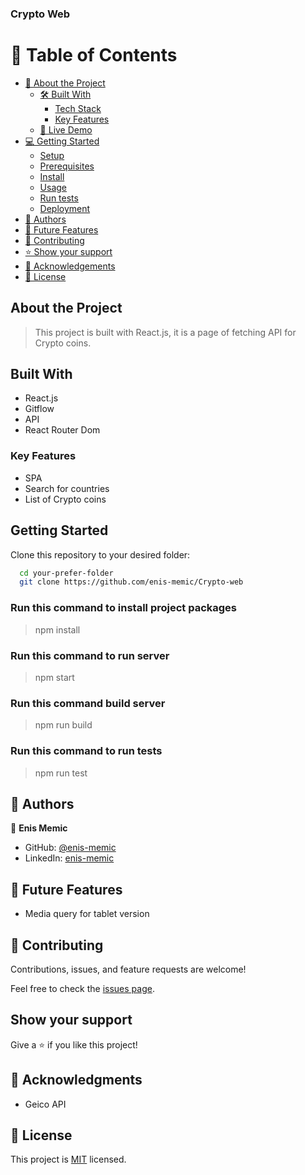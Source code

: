 ### Crypto Web

# 📗 Table of Contents

- [📖 About the Project](#about-project)
  - [🛠 Built With](#built-with)
    - [Tech Stack](#tech-stack)
    - [Key Features](#key-features)
  - [🚀 Live Demo](#live-demo)
- [💻 Getting Started](#getting-started)
  - [Setup](#setup)
  - [Prerequisites](#prerequisites)
  - [Install](#install)
  - [Usage](#usage)
  - [Run tests](#run-tests)
  - [Deployment](#triangular_flag_on_post-deployment)
- [👥 Authors](#authors)
- [🔭 Future Features](#future-features)
- [🤝 Contributing](#contributing)
- [⭐️ Show your support](#support)
- [🙏 Acknowledgements](#acknowledgements)
- [📝 License](#license)

## About the Project

> This project is built with React.js, it is a page of fetching API for Crypto coins.

## Built With

- React.js
- Gitflow
- API
- React Router Dom

### Key Features

- SPA
- Search for countries
- List of Crypto coins

## Getting Started

Clone this repository to your desired folder:

```sh
  cd your-prefer-folder
  git clone https://github.com/enis-memic/Crypto-web
```

### Run this command to install project packages

> npm install

### Run this command to run server

> npm start

### Run this command build server

> npm run build

### Run this command to run tests

> npm run test

## 👥 Authors <a name="authors"></a>

👤 **Enis Memic**

- GitHub: [@enis-memic](https://github.com/enis-memic)
- LinkedIn: [enis-memic](https://linkedin.com/in/enis-memic)

## 🔭 Future Features

- Media query for tablet version

## 🤝 Contributing <a name="contributing"></a>

Contributions, issues, and feature requests are welcome!

Feel free to check the [issues page](https://github.com/enis-memic/Crypto-web/issues).

## Show your support

Give a ⭐️ if you like this project!

## 🙏 Acknowledgments

- Geico API

## 📝 License

This project is [MIT](./LICENSE) licensed.
